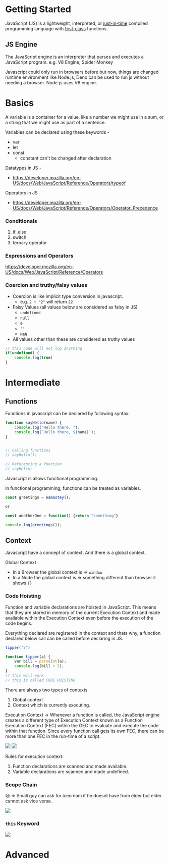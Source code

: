# Getting Started
JavaScript (JS) is a lightweight, interpreted, or [just-in-time](https://en.wikipedia.org/wiki/Just-in-time_compilation) compiled programming language with [first-class](https://developer.mozilla.org/en-US/docs/Glossary/First-class_Function) functions.

## JS Engine
The JavaScript engine is an interpreter that parses and executes a JavaScript program. e.g. V8 Engine, Spider Monkey

Javascript could only run in browsers before but now, things are changed runtime environment like Node.js, Deno can be used to run js without needing a browser.
Node.js uses V8 engine.

# Basics

A variable is a container for a value, like a number we might use in a sum, or a string that we might use as part of a sentence.

Variables can be declared using these keywords -

- var
- let
- const 
    - constant can't be changed after declaration

Datatypes in JS - 
- https://developer.mozilla.org/en-US/docs/Web/JavaScript/Reference/Operators/typeof

Operators in JS
- https://developer.mozilla.org/en-US/docs/Web/JavaScript/Reference/Operators/Operator_Precedence

### Conditionals

1. if..else
2. switch
3. ternary operator


### Expressions and Operators

https://developer.mozilla.org/en-US/docs/Web/JavaScript/Reference/Operators

### Coercion and truthy/falsy values

- Coercion is like implicit type conversion in javascript.
    - e.g. `2 + "2"` will return `22`
- Falsy Values (all values below are considered as falsy in JS)
    - `undefined`
    - `null`
    - `0`
    - `''`
    - `NaN`
- All values other than these are considered as truthy values

```js
// this code will not log anything
if(undefined) {
    console.log(true)
}
```

# Intermediate

## Functions
Functions in javascript can be declared by following syntax:
```js
function sayHello(name) {
    console.log("Hello there, ");
    console.log(`Hello there, ${name}`);
}


// Calling functions
// sayHello();

// Referencing a function
// sayHello;
```

Javascript is allows functional programming.

In functional programming, functions can be treated as variables.

```js
const greetings = namastey();

or 

const anotherOne = function() {return "something"}

console.log(greetings());
```


## Context
Javascript have a concept of context.
And there is a global context.

Global Context
- In a Browser the global context is => `window`
- In a Node the global context is => something different than browser it shows `{}`

### Code Hoisting

Function and variable declarations are hoisted in JavaScript. This means that they are stored in memory of the current Execution Context and made available within the Execution Context even before the execution of the code begins.

Everything declared are registered in the context and thats why,
a function declared below call can be called before declaring in JS.

```js
tipper("5")

function tipper(a) {
    var bill = parseInt(a);
    console.log(bill + 5);
}
// this will work 
// this is called CODE HOISTING
```

There are always two types of contexts
1. Global context
2. Context which is currently executing.

Execution Context ->
Whenever a function is called, the JavaScript engine creates a different type of Execution Context known as a Function Execution Context (FEC) within the GEC to evaluate and execute the code within that function.
Since every function call gets its own FEC, there can be more than one FEC in the run-time of a script.

![](assets/images/2022-04-11-13-21-29.png)
![](assets/images/2022-04-11-13-22-41.png)

Rules for execution context:
1. Function declarations are scanned and made available.
2. Variable declarations are scanned and made undefined.

### Scope Chain

😆 => Small guy can ask for icecream if he doesnt have from elder but elder cannot ask vice versa.

![](assets/images/2022-04-11-13-38-30.png)

### `this` Keyword

![](assets/images/2022-04-11-13-56-05.png)




# Advanced